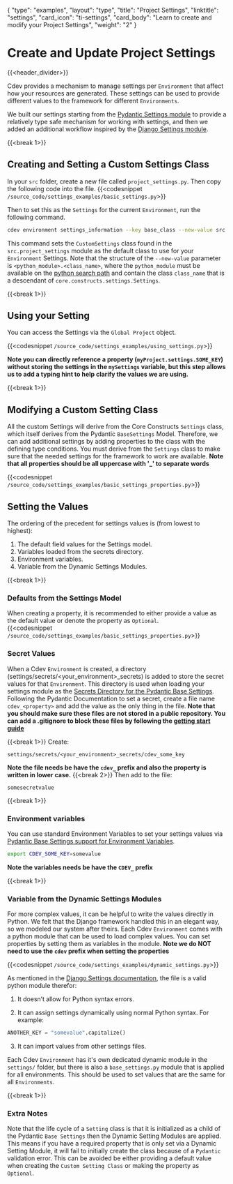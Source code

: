 {
    "type": "examples",
    "layout": "type",
    "title": "Project Settings",
    "linktitle": "settings",
    "card_icon": "ti-settings",
    "card_body": "Learn to create and modify your Project Settings",
    "weight": "2"
}


# Create and Update Project Settings
{{<header_divider>}}

Cdev provides a mechanism to manage settings per `Environment` that affect how your resources are generated. These settings can be used to provide different values to the framework for different `Environments`. 

We built our settings starting from the [Pydantic Settings module](https://pydantic-docs.helpmanual.io/usage/settings/) to provide a relatively type safe mechanism for working with settings, and then we added an additional workflow inspired by the [Django Settings module](https://docs.djangoproject.com/en/4.0/topics/settings/). 


{{<break 1>}}
## Creating and Setting a Custom Settings Class
In your `src` folder, create a new file called `project_settings.py`. Then copy the following code into the file.
{{<codesnippet `/source_code/settings_examples/basic_settings.py`>}}

Then to set this as the `Settings` for the current `Environment`, run the following command. 
```bash
cdev environment settings_information --key base_class --new-value src.project_settings.CustomSettings
```

This command sets the `CustomSettings` class found in the `src.project_settings` module as the default class to use for your `Environment` Settings. Note that the structure of the `--new-value` parameter is `<python_module>.<class_name>`, where the `python_module` must be available on the [python search path](https://docs.python.org/3/tutorial/modules.html#the-module-search-path) and contain the class `class_name` that is a descendant of `core.constructs.settings.Settings`.


{{<break 1>}}
## Using your Setting
You can access the Settings via the `Global Project` object.

{{<codesnippet `/source_code/settings_examples/using_settings.py`>}}

**Note you can directly reference a property (`myProject.settings.SOME_KEY`) without storing the settings in the `mySettings` variable, but this step allows us to add a typing hint to help clarify the values we are using.**


{{<break 1>}}
## Modifying a Custom Setting Class
All the custom Settings will derive from the Core Constructs `Settings` class, which itself derives from the Pydantic `BaseSettings` Model. Therefore, we can add additional settings by adding properties to the class with the defining type conditions. You must derive from the `Settings` class to make sure that the needed settings for the framework to work are available. **Note that all properties should be all uppercase with '_' to separate words**

{{<codesnippet `/source_code/settings_examples/basic_settings_properties.py`>}}


## Setting the Values 

The ordering of the precedent for settings values is (from lowest to highest):
1. The default field values for the Settings model.
2. Variables loaded from the secrets directory.
3. Environment variables.
4. Variable from the Dynamic Settings Modules.


{{<break 1>}}
### Defaults from the Settings Model
When creating a property, it is recommended to either provide a value as the default value or denote the property as `Optional`.  
{{<codesnippet `/source_code/settings_examples/basic_settings_properties.py`>}}


### Secret Values
When a Cdev `Environment` is created, a directory (settings/secrets/<your_environment>_secrets) is added to store the secret values for that `Environment`. This directory is used when loading your settings module as the [Secrets Directory for the Pydantic Base Settings](https://pydantic-docs.helpmanual.io/usage/settings/#secret-support). Following the Pydantic Documentation to set a secret, create a file name `cdev_<property>` and add the value as the only thing in the file.  **Note that you should make sure these files are not stored in a public repository. You can add a .gitignore to block these files by following the [getting start guide](/docs/gettingstarted#ignorefile)**

{{<break 1>}}
Create:
```
settings/secrets/<your_environment>_secrets/cdev_some_key
```
**Note the file needs be have the `cdev_` prefix and also the property is written in lower case.**
{{<break 2>}}
Then add to the file:
```
somesecretvalue
```

{{<break 1>}}
### Environment variables
You can use standard Environment Variables to set your settings values via [Pydantic Base Settings support for Environment Variables](https://pydantic-docs.helpmanual.io/usage/settings/#parsing-environment-variable-values). 

```bash
export CDEV_SOME_KEY=somevalue
```
**Note the variables needs be have the `CDEV_` prefix**

{{<break 1>}}
### Variable from the Dynamic Settings Modules
For more complex values, it can be helpful to write the values directly in Python. We felt that the Django framework handled this in an elegant way, so we modeled our system after theirs. Each Cdev `Environment` comes with a python module that can be used to load complex values. You can set properties by setting them as variables in the module. **Note we do NOT need to use the `cdev` prefix when setting the properties**

{{<codesnippet `/source_code/settings_examples/dynamic_settings.py`>}}


As mentioned in the [Django Settings documentation](https://docs.djangoproject.com/en/4.0/topics/settings/#the-basics), the file is a valid python module therefor:
1. It doesn’t allow for Python syntax errors.

2. It can assign settings dynamically using normal Python syntax. For example:
```python
ANOTHER_KEY = "somevalue".capitalize()
```

3. It can import values from other settings files.

Each Cdev `Environment` has it's own dedicated dynamic module in the `settings/` folder, but there is also a `base_settings.py` module that is applied for all environments. This should be used to set values that are the same for all `Environments`.

{{<break 1>}}
### Extra Notes
Note that the life cycle of a `Setting` class is that it is initialized as a child of the Pydantic `Base Settings` then the Dynamic Setting Modules are applied. This means if you have a required property that is only set via a Dynamic Setting Module, it will fail to initially create the class because of a `Pydantic` validation error. This can be avoided be either providing a default value when creating the `Custom Setting Class` or making the property as `Optional`.














